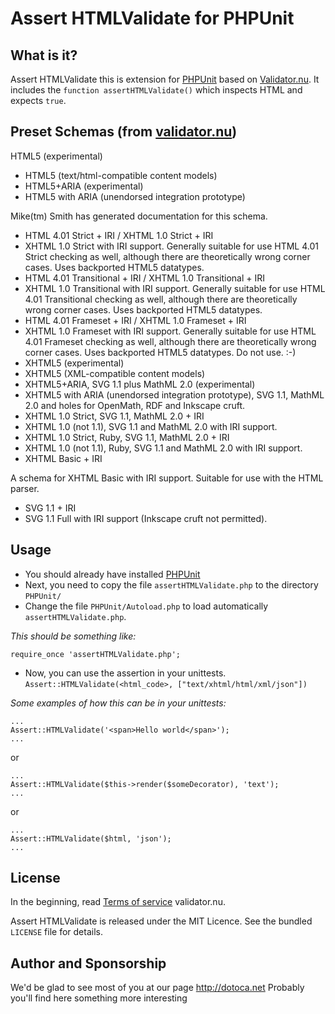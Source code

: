 # Assert HTMLValidate for PHPUnit

## What is it?

Assert HTMLValidate this is extension for [PHPUnit][phpunit] based on [Validator.nu][validator.nu].
It includes the `function assertHTMLValidate()` which inspects HTML and expects `true`.


## Preset Schemas (from [validator.nu][validator.nu/presets])
HTML5 (experimental)
* HTML5 (text/html-compatible content models)
* HTML5+ARIA (experimental)
* HTML5 with ARIA (unendorsed integration prototype)

Mike(tm) Smith has generated documentation for this schema.
* HTML 4.01 Strict + IRI / XHTML 1.0 Strict + IRI
* XHTML 1.0 Strict with IRI support. Generally suitable for use HTML 4.01 Strict checking as well, although there are theoretically wrong corner cases. Uses backported HTML5 datatypes.
* HTML 4.01 Transitional + IRI / XHTML 1.0 Transitional + IRI
* XHTML 1.0 Transitional with IRI support. Generally suitable for use HTML 4.01 Transitional checking as well, although there are theoretically wrong corner cases. Uses backported HTML5 datatypes.
* HTML 4.01 Frameset + IRI / XHTML 1.0 Frameset + IRI
* XHTML 1.0 Frameset with IRI support. Generally suitable for use HTML 4.01 Frameset checking as well, although there are theoretically wrong corner cases. Uses backported HTML5 datatypes. Do not use. :-)
* XHTML5 (experimental)
* XHTML5 (XML-compatible content models)
* XHTML5+ARIA, SVG 1.1 plus MathML 2.0 (experimental)
* XHTML5 with ARIA (unendorsed integration prototype), SVG 1.1, MathML 2.0 and holes for OpenMath, RDF and Inkscape cruft.
* XHTML 1.0 Strict, SVG 1.1, MathML 2.0 + IRI
* XHTML 1.0 (not 1.1), SVG 1.1 and MathML 2.0 with IRI support.
* XHTML 1.0 Strict, Ruby, SVG 1.1, MathML 2.0 + IRI
* XHTML 1.0 (not 1.1), Ruby, SVG 1.1 and MathML 2.0 with IRI support.
* XHTML Basic + IRI

A schema for XHTML Basic with IRI support. Suitable for use with the HTML parser.
* SVG 1.1 + IRI
* SVG 1.1 Full with IRI support (Inkscape cruft not permitted).


## Usage

* You should already have installed [PHPUnit][phpunit]
* Next, you need to copy the file `assertHTMLValidate.php` to the directory `PHPUnit/`
* Change the file `PHPUnit/Autoload.php` to load automatically `assertHTMLValidate.php`.

_This should be something like:_

```
require_once 'assertHTMLValidate.php';
```
* Now, you can use the assertion in your unittests. `Assert::HTMLValidate(<html_code>, ["text/xhtml/html/xml/json"])`

_Some examples of how this can be in your unittests:_

```
...
Assert::HTMLValidate('<span>Hello world</span>');
...
```

or

```
...
Assert::HTMLValidate($this->render($someDecorator), 'text');
...
```

or

```
...
Assert::HTMLValidate($html, 'json');
...
```

## License
In the beginning, read [Terms of service][validator.nu/tos] validator.nu.

Assert HTMLValidate is released under the MIT Licence. See the bundled `LICENSE` file for details.

## Author and Sponsorship
We'd be glad to see most of you at our page http://dotoca.net Probably you'll find here something more interesting

[validator.nu]: http://validator.nu
[validator.nu/presets]: http://validator.nu/#presets
[validator.nu/tos]: http://validator.nu/#tos
[phpunit]: https://github.com/sebastianbergmann/phpunit
